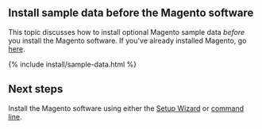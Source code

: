 <div markdown="1">

## Install sample data before the Magento software

This topic discusses how to install optional Magento sample data *before* you install the Magento software. If you've already installed Magento, go <a href="{{page.baseurl}}install-gde/install/sample-data.html">here</a>.
  
{% include install/sample-data.html %}

<h2 id="sample-next-steps">Next steps</h2>
Install the Magento software using either the <a href="{{page.baseurl}}install-gde/install/web/install-web.html">Setup Wizard</a> or <a href="{{page.baseurl}}install-gde/install/cli/install-cli.html">command line</a>.